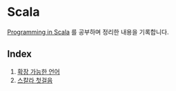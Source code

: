 # Scala
[Programming in Scala](https://www.amazon.co.uk/Programming-Scala-Martin-Odersky/dp/0981531644) 를 공부하며 정리한 내용을 기록합니다.

## Index
1. [확장 가능한 언어](https://github.com/sehajyang/TIL/tree/master/Scala/Chaper1.md)
2. [스칼라 첫걸음](https://github.com/sehajyang/TIL/tree/master/Scala/Chaper2.md)